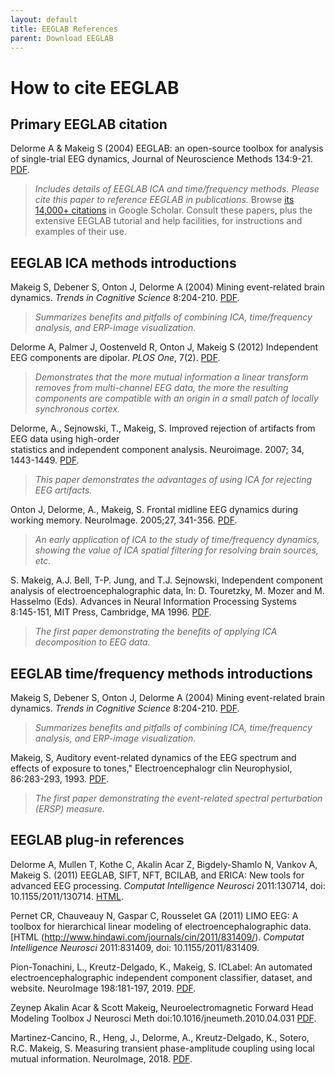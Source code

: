 ```yaml
---
layout: default
title: EEGLAB References
parent: Download EEGLAB
---
```

How to cite EEGLAB
====

## Primary EEGLAB citation

Delorme A & Makeig S (2004) EEGLAB: an open-source toolbox for analysis of single-trial EEG
dynamics, Journal of Neuroscience Methods 134:9-21. [PDF](http://sccn.ucsd.edu/eeglab/download/eeglab_jnm03.pdf).
<blockquote>
<i>Includes details of EEGLAB ICA and time/frequency methods. Please cite this paper to reference EEGLAB in publications.</i> Browse <a href="http://scholar.google.com/scholar?cites=6160226079476557314&as_sdt=2005&sciodt=0,5&hl=en">its 14,000+ citations</a> in Google Scholar. Consult
these papers, plus the extensive EEGLAB tutorial and help
facilities, for instructions and examples of their use.
</blockquote>

## EEGLAB ICA methods introductions

Makeig S, Debener S, Onton J, Delorme A (2004) Mining event-related
brain dynamics. *Trends in Cognitive Science* 8:204-210. [PDF](http://sccn.ucsd.edu/~scott/pdf/TICS04_Preprint.pdf).
<blockquote>
<i>Summarizes benefits and pitfalls of combining ICA, time/frequency
analysis, and ERP-image visualization</i>.
</blockquote>

Delorme A, Palmer J, Oostenveld R, Onton J, Makeig S (2012) Independent
EEG components are
dipolar. *PLOS One*, 7(2). [PDF](http://www.plosone.org/article/info%3Adoi%2F10.1371%2Fjournal.pone.0030135).
<blockquote>
<i>Demonstrates that the more mutual information a linear transform
removes from multi-channel EEG data, the more the resulting components
are compatible with an origin in a small patch of locally synchronous
cortex.</i>
</blockquote>

Delorme, A., Sejnowski, T., Makeig, S. Improved rejection of artifacts from EEG data using high-order <br>statistics and independent component analysis. Neuroimage. 2007; 34, 1443-1449. [PDF](https://sccn.ucsd.edu/githubwiki/files/neuroimage2007_reformated.pdf).
<blockquote>
<i>This paper demonstrates the advantages of using ICA for rejecting EEG artifacts.</i>
</blockquote>

Onton J, Delorme, A., Makeig, S. Frontal midline EEG dynamics during working memory. NeuroImage. 2005;27, 341-356. [PDF](https://sccn.ucsd.edu/githubwiki/files/onton_fmtheta_published.pdf).
<blockquote>
<i>An early application of ICA to the study of time/frequency dynamics, showing the value of ICA spatial filtering for resolving brain sources, etc.</i>
</blockquote>

S. Makeig, A.J. Bell, T-P. Jung, and T.J. Sejnowski, Independent component analysis of electroencephalographic data, In: D. Touretzky, M. Mozer and M. Hasselmo (Eds). Advances in Neural Information Processing Systems 8:145-151, MIT Press, Cambridge, MA 1996. [PDF](https://sccn.ucsd.edu/~scott/pdf/ICA_NIPS96.pdf).
<blockquote>
<i>The first paper demonstrating the benefits of applying ICA decomposition to EEG data.</i>
</blockquote>

## EEGLAB time/frequency methods introductions

Makeig S, Debener S, Onton J, Delorme A (2004) Mining event-related
brain dynamics. *Trends in Cognitive Science* 8:204-210. [PDF](http://sccn.ucsd.edu/~scott/pdf/TICS04_Preprint.pdf).
<blockquote>
<i>Summarizes benefits and pitfalls of combining ICA, time/frequency analysis, and ERP-image visualization</i>.
</blockquote>

Makeig, S, Auditory event-related dynamics of the EEG spectrum and effects of exposure to tones," Electroencephalogr clin Neurophysiol, 86:283-293, 1993. [PDF](https://apps.dtic.mil/dtic/tr/fulltext/u2/a272241.pdf).
<blockquote>
<i>The first paper demonstrating the event-related spectral perturbation (ERSP) measure.</i>
</blockquote>

## EEGLAB plug-in references

Delorme A, Mullen T, Kothe C, Akalin Acar Z, Bigdely-Shamlo N, Vankov A,
Makeig S. (2011) EEGLAB, SIFT, NFT, BCILAB, and ERICA: New tools for advanced EEG processing.  *Computat Intelligence Neurosci* 2011:130714, doi: 10.1155/2011/130714. [HTML](http://www.hindawi.com/journals/cin/2011/130714/).

Pernet CR, Chauveauy N, Gaspar C, Rousselet GA (2011) LIMO EEG: A toolbox for hierarchical linear modeling of electroencephalographic data. [HTML (http://www.hindawi.com/journals/cin/2011/831409/). *Computat Intelligence Neurosci* 2011:831409, doi: 10.1155/2011/831409. 

Pion-Tonachini, L., Kreutz-Delgado, K., Makeig, S. ICLabel: An automated electroencephalographic independent component classifier, dataset, and website. NeuroImage 198:181-197, 2019. [PDF](https://pubmed.ncbi.nlm.nih.gov/31103784/). 

Zeynep Akalin Acar & Scott Makeig, Neuroelectromagnetic Forward Head Modeling Toolbox J Neurosci Meth doi:10.1016/jneumeth.2010.04.031 [PDF](https://sccn.ucsd.edu/~scott/pdf/Zeynep_NFT_Toolbox10.pdf).

Martinez-Cancino, R., Heng, J., Delorme, A., Kreutz-Delgado, K., Sotero, R.C. Makeig, S. Measuring transient phase-amplitude coupling using local mutual information. NeuroImage, 2018. [PDF](https://www.ncbi.nlm.nih.gov/pmc/articles/PMC6342491/).
